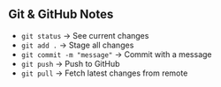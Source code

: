 ## Git & GitHub Notes

- `git status` → See current changes
- `git add .` → Stage all changes
- `git commit -m "message"` → Commit with a message
- `git push` → Push to GitHub
- `git pull` → Fetch latest changes from remote
 
